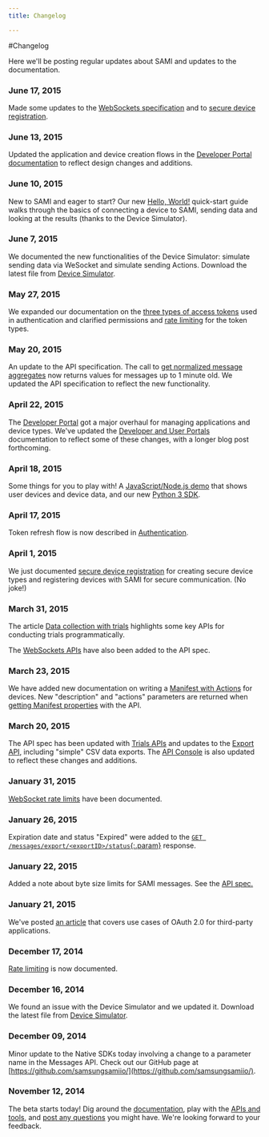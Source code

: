 ```yaml
---
title: Changelog

---
```


#Changelog

Here we'll be posting regular updates about SAMI and updates to the documentation.

### June 17, 2015

Made some updates to the [WebSockets specification](/sami/sami-documentation/sending-and-receiving-data.html#live-streaming-data-with-websocket-api) and to [secure device registration](/sami/sami-documentation/secure-your-devices.html).

### June 13, 2015

Updated the application and device creation flows in the [Developer Portal documentation](/sami/sami-documentation/developer-user-portals.html) to reflect design changes and additions.

### June 10, 2015

New to SAMI and eager to start? Our new [Hello, World!](/sami/sami-documentation/hello-world.html) quick-start guide walks through the basics of connecting a device to SAMI, sending data and looking at the results (thanks to the Device Simulator).

### June 7, 2015

We documented the new functionalities of the Device Simulator: simulate sending data via WeSocket and simulate sending Actions. Download the latest file from [Device Simulator](/sami/demos-tools/device-simulator.html).

### May 27, 2015

We expanded our documentation on the [three types of access tokens](/sami/sami-documentation/authentication.html#three-types-of-access-tokens) used in authentication and clarified permissions and [rate limiting](/sami/sami-documentation/rate-limiting.html#rate-limits-for-three-actors) for the token types.

### May 20, 2015

An update to the API specification. The call to [get normalized message aggregates](/sami/api-spec.html#get-normalized-message-aggregates) now returns values for messages up to 1 minute old. We updated the API specification to reflect the new functionality.

### April 22, 2015

The [Developer Portal](https://devportal.samsungsami.io/) got a major overhaul for managing applications and device types. We've updated the [Developer and User Portals](/sami/sami-documentation/developer-user-portals.html) documentation to reflect some of these changes, with a longer blog post forthcoming.

### April 18, 2015

Some things for you to play with! A [JavaScript/Node.js demo](/sami/samples/) that shows user devices and device data, and our new [Python 3 SDK](/sami/native-SDKs/).

### April 17, 2015

Token refresh flow is now described in [Authentication](/sami/sami-documentation/authentication.html#refresh-a-token).

### April 1, 2015

We just documented [secure device registration](/sami/sami-documentation/secure-your-devices.html) for creating secure device types and registering devices with SAMI for secure communication. (No joke!)

### March 31, 2015

The article [Data collection with trials](/sami/sami-documentation/data-collection-with-trials.html) highlights some key APIs for conducting trials programmatically. 

The [WebSockets APIs](/sami/api-spec.html#websockets) have also been added to the API spec.

### March 23, 2015

We have added new documentation on writing a [Manifest with Actions](/sami/sami-documentation/the-manifest.html#manifests-that-support-actions) for devices. New "description" and "actions" parameters are returned when [getting Manifest properties](/sami/api-spec.html#get-manifest-properties) with the API.

### March 20, 2015

The API spec has been updated with [Trials APIs](/sami/api-spec.html#trials) and updates to the [Export API](/sami/api-spec.html#export), including "simple" CSV data exports. The [API Console](https://api-console.samsungsami.io) is also updated to reflect these changes and additions.

### January 31, 2015

[WebSocket rate limits](/sami/sami-documentation/rate-limiting.html#websocket-limits) have been documented.

### January 26, 2015

Expiration date and status "Expired" were added to the [`GET /messages/export/<exportID>/status`{:.param}](/sami/api-spec.html#check-export-status) response.

### January 22, 2015

Added a note about byte size limits for SAMI messages. See the [API spec.](/sami/api-spec.html#message-limits)

### January 21, 2015

We've posted [an article](/sami/sami-documentation/oauth2-flow-examples.html) that covers use cases of OAuth 2.0 for third-party applications.

### December 17, 2014

[Rate limiting](/sami/sami-documentation/rate-limiting.html) is now documented.

### December 16, 2014

We found an issue with the Device Simulator and we updated it. Download the latest file from [Device Simulator](/sami/demos-tools/device-simulator.html).

### December 09, 2014

Minor update to the Native SDKs today involving a change to a parameter name in the Messages API. Check out our GitHub page at [https://github.com/samsungsamiio/](https://github.com/samsungsamiio/).

### November 12, 2014

The beta starts today! Dig around the [documentation](/sami/sami-documentation/), play with the [APIs and tools](/sami/demos-tools/), and [post any questions](/community/) you might have. We're looking forward to your feedback.
